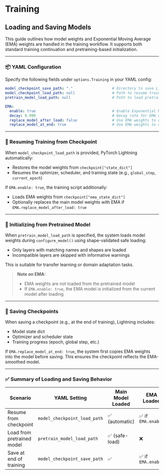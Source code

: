 # Training

## Loading and Saving Models

This guide outlines how model weights and Exponential Moving Average (EMA) weights are handled in the training workflow.
It supports both standard training continuation and pretraining-based initialization.

---

### 📦 YAML Configuration

Specify the following fields under `options.Training` in your YAML config:

```yaml
model_checkpoint_save_path: "."                  # Directory to save Lightning checkpoints
model_checkpoint_load_path: null                 # Path to resume training from a checkpoint (.ckpt)
pretrain_model_load_path: null                   # Path to load pretrained model weights

EMA:
  enable: true                                   # Enable Exponential Moving Average tracking
  decay: 0.999                                   # Decay rate for EMA updates
  replace_model_after_load: false                # Use EMA weights to overwrite model after load
  replace_model_at_end: true                     # Use EMA weights to overwrite model before saving
```

---

### 🔁 Resuming Training from Checkpoint

When `model_checkpoint_load_path` is provided, PyTorch Lightning automatically:

* Restores the model weights from `checkpoint["state_dict"]`
* Resumes the optimizer, scheduler, and training state (e.g., `global_step`, `current_epoch`)

If `EMA.enable: true`, the training script additionally:

* Loads EMA weights from `checkpoint["ema_state_dict"]`
* Optionally replaces the main model weights with EMA if `EMA.replace_model_after_load: true`

---

### 🚀 Initializing from Pretrained Model

When `pretrain_model_load_path` is specified, the system loads model weights during `configure_model()` using
shape-validated safe loading:

* Only layers with matching names and shapes are loaded
* Incompatible layers are skipped with informative warnings

This is suitable for transfer learning or domain adaptation tasks.

> **Note on EMA:**
>
> * EMA weights are not loaded from the pretrained model
> * If `EMA.enable: true`, the EMA model is initialized from the current model after loading

---

### 📂 Saving Checkpoints

When saving a checkpoint (e.g., at the end of training), Lightning includes:

* Model state dict
* Optimizer and scheduler state
* Training progress (epoch, global step, etc.)

If `EMA.replace_model_at_end: true`, the system first copies EMA weights into the model before saving. This ensures the
checkpoint reflects the EMA-smoothed model.

---

### ✅ Summary of Loading and Saving Behavior

| Scenario                   | YAML Setting                 | Main Model Loaded | EMA Loaded        | EMA Replaces Model                  |
|----------------------------|------------------------------|-------------------|-------------------|-------------------------------------|
| Resume from checkpoint     | `model_checkpoint_load_path` | ✅ (automatic)     | ✅ if `EMA.enable` | ✅ if `EMA.replace_model_after_load` |
| Load from pretrained model | `pretrain_model_load_path`   | ✅ (safe-load)     | ❌                 | ✅ if `EMA.replace_model_after_load` |
| Save at end of training    | `model_checkpoint_save_path` | ✅                 | ✅ if `EMA.enable` | ✅ if `EMA.replace_model_at_end`     |
